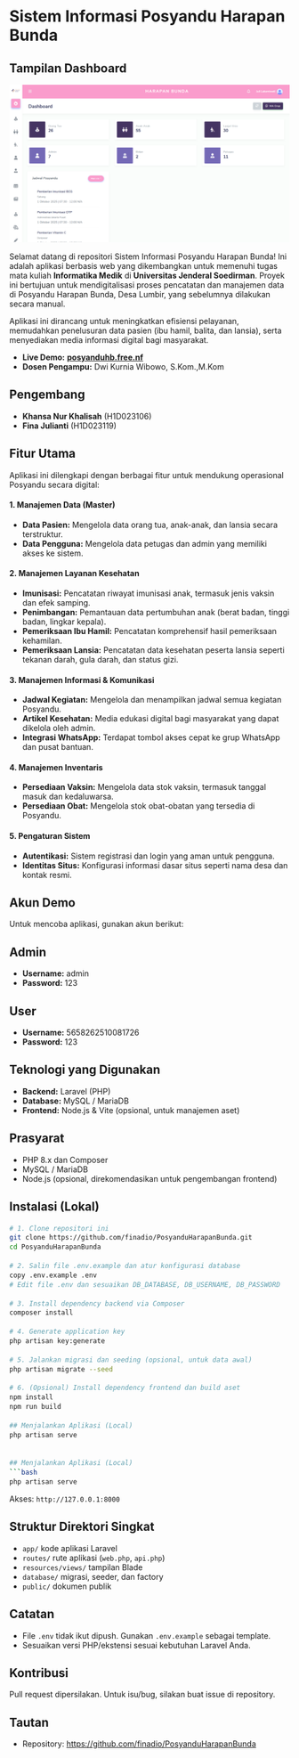 # Sistem Informasi Posyandu Harapan Bunda
## Tampilan Dashboard
![Dashboard](https://github.com/finadio/H1D023119_FINA-JULIANTI_PosyanduHarapanBunda/blob/main/Screenshot%202025-10-01%20193308.png?raw=true)

Selamat datang di repositori Sistem Informasi Posyandu Harapan Bunda! Ini adalah aplikasi berbasis web yang dikembangkan untuk memenuhi tugas mata kuliah **Informatika Medik** di **Universitas Jenderal Soedirman**. Proyek ini bertujuan untuk mendigitalisasi proses pencatatan dan manajemen data di Posyandu Harapan Bunda, Desa Lumbir, yang sebelumnya dilakukan secara manual.

Aplikasi ini dirancang untuk meningkatkan efisiensi pelayanan, memudahkan penelusuran data pasien (ibu hamil, balita, dan lansia), serta menyediakan media informasi digital bagi masyarakat.

- **Live Demo:** [**posyanduhb.free.nf**](https://posyanduhb.free.nf/)
- **Dosen Pengampu:** Dwi Kurnia Wibowo, S.Kom.,M.Kom

## Pengembang
- **Khansa Nur Khalisah** (H1D023106)  
- **Fina Julianti** (H1D023119)  

## Fitur Utama
Aplikasi ini dilengkapi dengan berbagai fitur untuk mendukung operasional Posyandu secara digital:

#### 1. Manajemen Data (Master)
- **Data Pasien:** Mengelola data orang tua, anak-anak, dan lansia secara terstruktur.
- **Data Pengguna:** Mengelola data petugas dan admin yang memiliki akses ke sistem.

#### 2. Manajemen Layanan Kesehatan
- **Imunisasi:** Pencatatan riwayat imunisasi anak, termasuk jenis vaksin dan efek samping.
- **Penimbangan:** Pemantauan data pertumbuhan anak (berat badan, tinggi badan, lingkar kepala).
- **Pemeriksaan Ibu Hamil:** Pencatatan komprehensif hasil pemeriksaan kehamilan.
- **Pemeriksaan Lansia:** Pencatatan data kesehatan peserta lansia seperti tekanan darah, gula darah, dan status gizi.

#### 3. Manajemen Informasi & Komunikasi
- **Jadwal Kegiatan:** Mengelola dan menampilkan jadwal semua kegiatan Posyandu.
- **Artikel Kesehatan:** Media edukasi digital bagi masyarakat yang dapat dikelola oleh admin.
- **Integrasi WhatsApp:** Terdapat tombol akses cepat ke grup WhatsApp dan pusat bantuan.

#### 4. Manajemen Inventaris
- **Persediaan Vaksin:** Mengelola data stok vaksin, termasuk tanggal masuk dan kedaluwarsa.
- **Persediaan Obat:** Mengelola stok obat-obatan yang tersedia di Posyandu.

#### 5. Pengaturan Sistem
- **Autentikasi:** Sistem registrasi dan login yang aman untuk pengguna.
- **Identitas Situs:** Konfigurasi informasi dasar situs seperti nama desa dan kontak resmi.

## Akun Demo
Untuk mencoba aplikasi, gunakan akun berikut:
## **Admin**
- **Username:** admin
- **Password:** 123
## **User**
- **Username:** 5658262510081726
- **Password:** 123

## Teknologi yang Digunakan
- **Backend:** Laravel (PHP)
- **Database:** MySQL / MariaDB
- **Frontend:** Node.js & Vite (opsional, untuk manajemen aset)

## Prasyarat
- PHP 8.x dan Composer  
- MySQL / MariaDB  
- Node.js (opsional, direkomendasikan untuk pengembangan frontend)  

## Instalasi (Lokal)
```bash
# 1. Clone repositori ini
git clone https://github.com/finadio/PosyanduHarapanBunda.git
cd PosyanduHarapanBunda

# 2. Salin file .env.example dan atur konfigurasi database
copy .env.example .env
# Edit file .env dan sesuaikan DB_DATABASE, DB_USERNAME, DB_PASSWORD

# 3. Install dependency backend via Composer
composer install

# 4. Generate application key
php artisan key:generate

# 5. Jalankan migrasi dan seeding (opsional, untuk data awal)
php artisan migrate --seed

# 6. (Opsional) Install dependency frontend dan build aset
npm install
npm run build

## Menjalankan Aplikasi (Local)
php artisan serve


## Menjalankan Aplikasi (Local)
```bash
php artisan serve
```
Akses: `http://127.0.0.1:8000`

## Struktur Direktori Singkat
- `app/` kode aplikasi Laravel
- `routes/` rute aplikasi (`web.php`, `api.php`)
- `resources/views/` tampilan Blade
- `database/` migrasi, seeder, dan factory
- `public/` dokumen publik

## Catatan
- File `.env` tidak ikut dipush. Gunakan `.env.example` sebagai template.
- Sesuaikan versi PHP/ekstensi sesuai kebutuhan Laravel Anda.

## Kontribusi
Pull request dipersilakan. Untuk isu/bug, silakan buat issue di repository.

## Tautan
- Repository: https://github.com/finadio/PosyanduHarapanBunda
